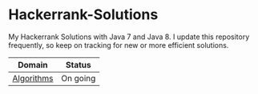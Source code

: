 # Hackerrank-Solutions
My Hackerrank Solutions with Java 7 and Java 8. I update this repository frequently, so keep on tracking for new or more efficient solutions.

| Domain | Status |
| --- | --- |
| [Algorithms](/Domains/Algorithms) | On going |
